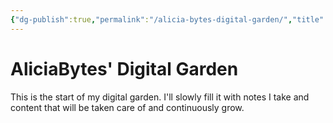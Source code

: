 ```yaml
---
{"dg-publish":true,"permalink":"/alicia-bytes-digital-garden/","title":"Digital Garden","tags":["gardenEntry"],"created":"","updated":""}
---
```



# AliciaBytes' Digital Garden

This is the start of my digital garden. I'll slowly fill it with notes I take and content that will be taken care of and continuously grow.